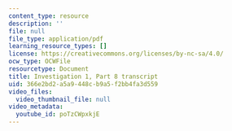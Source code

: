 ```yaml
---
content_type: resource
description: ''
file: null
file_type: application/pdf
learning_resource_types: []
license: https://creativecommons.org/licenses/by-nc-sa/4.0/
ocw_type: OCWFile
resourcetype: Document
title: Investigation 1, Part 8 transcript
uid: 366e2bd2-a5a9-448c-b9a5-f2bb4fa3d559
video_files:
  video_thumbnail_file: null
video_metadata:
  youtube_id: poTzCWpxkjE
---
```

